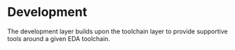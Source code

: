 # Development

The development layer builds upon the toolchain layer to provide supportive tools around a given EDA toolchain.